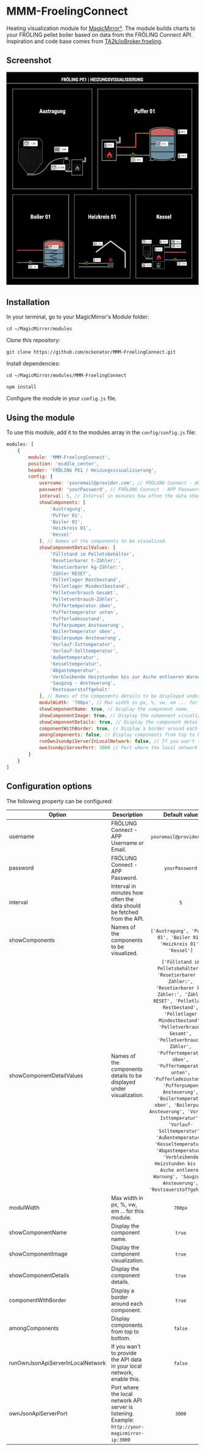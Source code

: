 # MMM-FroelingConnect
Heating visualization module for [MagicMirror²](https://github.com/MichMich/MagicMirror). The module builds charts to your FRÖLING pellet boiler based on data from the FRÖLING Connect API. Inspiration and code base comes from [TA2k/ioBroker.froeling](https://github.com/TA2k/ioBroker.froeling).

## Screenshot
![](MMM-FroelingConnect.png)

## Installation

In your terminal, go to your MagicMirror's Module folder:
````
cd ~/MagicMirror/modules
````

Clone this repository:
````
git clone https://github.com/eckonator/MMM-FroelingConnect.git
````

Install dependencies:
````
cd ~/MagicMirror/modules/MMM-FroelingConnect
````

````
npm install
````

Configure the module in your `config.js` file.

## Using the module

To use this module, add it to the modules array in the `config/config.js` file:
````javascript
modules: [
    {
        module: 'MMM-FroelingConnect',
        position: 'middle_center',
        header: 'FRÖLING PE1 / Heizungsvisualisierung',
        config: {
            username: 'youremail@provider.com', // FRÖLUNG Connect - APP Username or Email.
            password: 'yourPassword', // FRÖLUNG Connect - APP Password.
            interval: 5, // Interval in minutes how often the data should be fetched from the API.
            showComponents: [
                'Austragung',
                'Puffer 01',
                'Boiler 01',
                'Heizkreis 01',
                'Kessel'
            ], // Names of the components to be visualized.
            showComponentDetailValues: [
                'Füllstand im Pelletsbehälter',
                'Resetierbarer t-Zähler:',
                'Resetierbarer kg-Zähler:',
                'Zähler RESET',
                'Pelletlager Restbestand',
                'Pelletlager Mindestbestand',
                'Pelletverbrauch Gesamt',
                'Pelletverbrauch-Zähler',
                'Puffertemperatur oben',
                'Puffertemperatur unten',
                'Pufferladezustand',
                'Pufferpumpen Ansteuerung',
                'Boilertemperatur oben',
                'Boilerpumpe Ansteuerung',
                'Vorlauf-Isttemperatur',
                'Vorlauf-Solltemperatur',
                'Außentemperatur',
                'Kesseltemperatur',
                'Abgastemperatur',
                'Verbleibende Heizstunden bis zur Asche entleeren Warnung',
                'Saugzug - Ansteuerung',
                'Restsauerstoffgehalt'
            ], // Names of the components details to be displayed under visualization.
            modulWidth: '700px', // Max width in px, %, vw, em ... for this module.
            showComponentName: true, // Display the component name.
            showComponentImage: true, // Display the component visualization.
            showComponentDetails: true, // Display the component details.
            componentWithBorder: true, // Display a border around each component.
            amongComponents: false, // Display components from top to bottom.
            runOwnJsonApiServerInLocalNetwork: false, // If you wan't to provide the API data in your local network, enable this.
            ownJsonApiServerPort: 3000 // Port where the local network API server is listening. Example: http://your-magicmirror-ip:3000
        }
    }
]
````

## Configuration options

The following property can be configured:

| Option                            | Description                                                                                      |                                                                                                                                                                                                                                                                                                Default value                                                                                                                                                                                                                                                                                                 |
|-----------------------------------|--------------------------------------------------------------------------------------------------|:------------------------------------------------------------------------------------------------------------------------------------------------------------------------------------------------------------------------------------------------------------------------------------------------------------------------------------------------------------------------------------------------------------------------------------------------------------------------------------------------------------------------------------------------------------------------------------------------------------:|
| username                          | FRÖLUNG Connect - APP Username or Email.                                                         |                                                                                                                                                                                                                                                                                         ```youremail@provider.com```                                                                                                                                                                                                                                                                                         |
| password                          | FRÖLUNG Connect - APP Password.                                                                  |                                                                                                                                                                                                                                                                                              ```yourPassword```                                                                                                                                                                                                                                                                                              |
| interval                          | Interval in minutes how often the data should be fetched from the API.                           |                                                                                                                                                                                                                                                                                                   ```5```                                                                                                                                                                                                                                                                                                    |
| showComponents                    | Names of the components to be visualized.                                                        |                                                                                                                                                                                                                                                                   ```['Austragung', 'Puffer 01', 'Boiler 01', 'Heizkreis 01', 'Kessel']```                                                                                                                                                                                                                                                                   |
| showComponentDetailValues         | Names of the components details to be displayed under visualization.                             | ```['Füllstand im Pelletsbehälter', 'Resetierbarer t-Zähler:', 'Resetierbarer kg-Zähler:', 'Zähler RESET', 'Pelletlager Restbestand', 'Pelletlager Mindestbestand', 'Pelletverbrauch Gesamt', 'Pelletverbrauch-Zähler', 'Puffertemperatur oben', 'Puffertemperatur unten', 'Pufferladezustand', 'Pufferpumpen Ansteuerung', 'Boilertemperatur oben', 'Boilerpumpe Ansteuerung', 'Vorlauf-Isttemperatur', 'Vorlauf-Solltemperatur', 'Außentemperatur', 'Kesseltemperatur', 'Abgastemperatur', 'Verbleibende Heizstunden bis zur Asche entleeren Warnung', 'Saugzug - Ansteuerung', 'Restsauerstoffgehalt']``` |
| modulWidth                        | Max width in px, %, vw, em ... for this module.                                                  |                                                                                                                                                                                                                                                                                                 ```700px```                                                                                                                                                                                                                                                                                                  |
| showComponentName                 | Display the component name.                                                                      |                                                                                                                                                                                                                                                                                                  ```true```                                                                                                                                                                                                                                                                                                  |
| showComponentImage                | Display the component visualization.                                                             |                                                                                                                                                                                                                                                                                                  ```true```                                                                                                                                                                                                                                                                                                  |
| showComponentDetails              | Display the component details.                                                                   |                                                                                                                                                                                                                                                                                                  ```true```                                                                                                                                                                                                                                                                                                  |
| componentWithBorder               | Display a border around each component.                                                          |                                                                                                                                                                                                                                                                                                  ```true```                                                                                                                                                                                                                                                                                                  |
| amongComponents                   | Display components from top to bottom.                                                           |                                                                                                                                                                                                                                                                                                 ```false```                                                                                                                                                                                                                                                                                                  |
| runOwnJsonApiServerInLocalNetwork | If you wan't to provide the API data in your local network, enable this.                         |                                                                                                                                                                                                                                                                                                 ```false```                                                                                                                                                                                                                                                                                                  |
| ownJsonApiServerPort              | Port where the local network API server is listening. Example: `http://your-magicmirror-ip:3000` |                                                                                                                                                                                                                                                                                                  ```3000```                                                                                                                                                                                                                                                                                                  |


